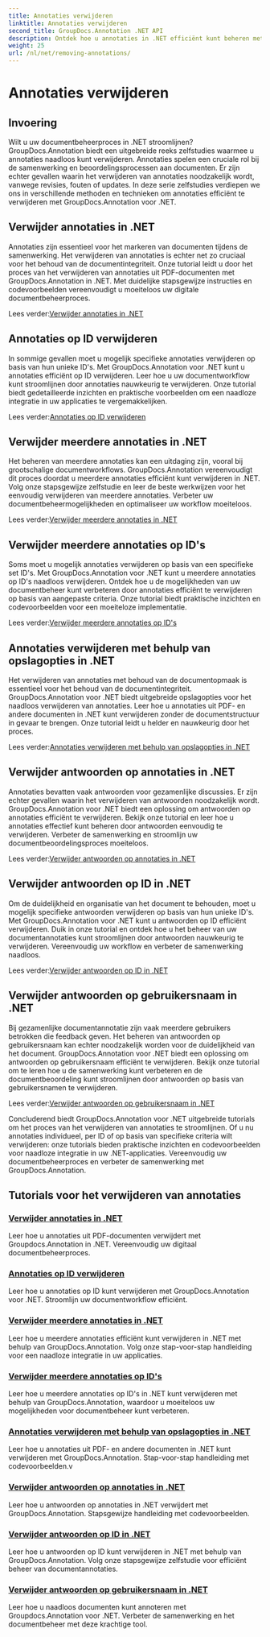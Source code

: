 ```yaml
---
title: Annotaties verwijderen
linktitle: Annotaties verwijderen
second_title: GroupDocs.Annotation .NET API
description: Ontdek hoe u annotaties in .NET efficiënt kunt beheren met GroupDocs.Annotation-tutorials. Stroomlijn uw documentworkflow en verbeter de samenwerking naadloos.
weight: 25
url: /nl/net/removing-annotations/
---
```


# Annotaties verwijderen

## Invoering

Wilt u uw documentbeheerproces in .NET stroomlijnen? GroupDocs.Annotation biedt een uitgebreide reeks zelfstudies waarmee u annotaties naadloos kunt verwijderen. Annotaties spelen een cruciale rol bij de samenwerking en beoordelingsprocessen aan documenten. Er zijn echter gevallen waarin het verwijderen van annotaties noodzakelijk wordt, vanwege revisies, fouten of updates. In deze serie zelfstudies verdiepen we ons in verschillende methoden en technieken om annotaties efficiënt te verwijderen met GroupDocs.Annotation voor .NET.

## Verwijder annotaties in .NET
Annotaties zijn essentieel voor het markeren van documenten tijdens de samenwerking. Het verwijderen van annotaties is echter net zo cruciaal voor het behoud van de documentintegriteit. Onze tutorial leidt u door het proces van het verwijderen van annotaties uit PDF-documenten met GroupDocs.Annotation in .NET. Met duidelijke stapsgewijze instructies en codevoorbeelden vereenvoudigt u moeiteloos uw digitale documentbeheerproces.

 Lees verder:[Verwijder annotaties in .NET](./remove-annotations/)

## Annotaties op ID verwijderen
In sommige gevallen moet u mogelijk specifieke annotaties verwijderen op basis van hun unieke ID's. Met GroupDocs.Annotation voor .NET kunt u annotaties efficiënt op ID verwijderen. Leer hoe u uw documentworkflow kunt stroomlijnen door annotaties nauwkeurig te verwijderen. Onze tutorial biedt gedetailleerde inzichten en praktische voorbeelden om een naadloze integratie in uw applicaties te vergemakkelijken.

 Lees verder:[Annotaties op ID verwijderen](./remove-annotations-by-id/)

## Verwijder meerdere annotaties in .NET
Het beheren van meerdere annotaties kan een uitdaging zijn, vooral bij grootschalige documentworkflows. GroupDocs.Annotation vereenvoudigt dit proces doordat u meerdere annotaties efficiënt kunt verwijderen in .NET. Volg onze stapsgewijze zelfstudie en leer de beste werkwijzen voor het eenvoudig verwijderen van meerdere annotaties. Verbeter uw documentbeheermogelijkheden en optimaliseer uw workflow moeiteloos.

 Lees verder:[Verwijder meerdere annotaties in .NET](./remove-multiple-annotations/)

## Verwijder meerdere annotaties op ID's
Soms moet u mogelijk annotaties verwijderen op basis van een specifieke set ID's. Met GroupDocs.Annotation voor .NET kunt u meerdere annotaties op ID's naadloos verwijderen. Ontdek hoe u de mogelijkheden van uw documentbeheer kunt verbeteren door annotaties efficiënt te verwijderen op basis van aangepaste criteria. Onze tutorial biedt praktische inzichten en codevoorbeelden voor een moeiteloze implementatie.

 Lees verder:[Verwijder meerdere annotaties op ID's](./remove-multiple-annotations-by-ids/)

## Annotaties verwijderen met behulp van opslagopties in .NET
Het verwijderen van annotaties met behoud van de documentopmaak is essentieel voor het behoud van de documentintegriteit. GroupDocs.Annotation voor .NET biedt uitgebreide opslagopties voor het naadloos verwijderen van annotaties. Leer hoe u annotaties uit PDF- en andere documenten in .NET kunt verwijderen zonder de documentstructuur in gevaar te brengen. Onze tutorial leidt u helder en nauwkeurig door het proces.

 Lees verder:[Annotaties verwijderen met behulp van opslagopties in .NET](./remove-annotations-using-save-options/)

## Verwijder antwoorden op annotaties in .NET
Annotaties bevatten vaak antwoorden voor gezamenlijke discussies. Er zijn echter gevallen waarin het verwijderen van antwoorden noodzakelijk wordt. GroupDocs.Annotation voor .NET biedt een oplossing om antwoorden op annotaties efficiënt te verwijderen. Bekijk onze tutorial en leer hoe u annotaties effectief kunt beheren door antwoorden eenvoudig te verwijderen. Verbeter de samenwerking en stroomlijn uw documentbeoordelingsproces moeiteloos.

 Lees verder:[Verwijder antwoorden op annotaties in .NET](./remove-replies-to-annotations/)

## Verwijder antwoorden op ID in .NET
Om de duidelijkheid en organisatie van het document te behouden, moet u mogelijk specifieke antwoorden verwijderen op basis van hun unieke ID's. Met GroupDocs.Annotation voor .NET kunt u antwoorden op ID efficiënt verwijderen. Duik in onze tutorial en ontdek hoe u het beheer van uw documentannotaties kunt stroomlijnen door antwoorden nauwkeurig te verwijderen. Vereenvoudig uw workflow en verbeter de samenwerking naadloos.

 Lees verder:[Verwijder antwoorden op ID in .NET](./remove-replies-by-id/)

## Verwijder antwoorden op gebruikersnaam in .NET
Bij gezamenlijke documentannotatie zijn vaak meerdere gebruikers betrokken die feedback geven. Het beheren van antwoorden op gebruikersnaam kan echter noodzakelijk worden voor de duidelijkheid van het document. GroupDocs.Annotation voor .NET biedt een oplossing om antwoorden op gebruikersnaam efficiënt te verwijderen. Bekijk onze tutorial om te leren hoe u de samenwerking kunt verbeteren en de documentbeoordeling kunt stroomlijnen door antwoorden op basis van gebruikersnamen te verwijderen.

 Lees verder:[Verwijder antwoorden op gebruikersnaam in .NET](./remove-replies-by-username/)

Concluderend biedt GroupDocs.Annotation voor .NET uitgebreide tutorials om het proces van het verwijderen van annotaties te stroomlijnen. Of u nu annotaties individueel, per ID of op basis van specifieke criteria wilt verwijderen: onze tutorials bieden praktische inzichten en codevoorbeelden voor naadloze integratie in uw .NET-applicaties. Vereenvoudig uw documentbeheerproces en verbeter de samenwerking met GroupDocs.Annotation.
## Tutorials voor het verwijderen van annotaties
### [Verwijder annotaties in .NET](./remove-annotations/)
Leer hoe u annotaties uit PDF-documenten verwijdert met Groupdocs.Annotation in .NET. Vereenvoudig uw digitaal documentbeheerproces.
### [Annotaties op ID verwijderen](./remove-annotations-by-id/)
Leer hoe u annotaties op ID kunt verwijderen met GroupDocs.Annotation voor .NET. Stroomlijn uw documentworkflow efficiënt.
### [Verwijder meerdere annotaties in .NET](./remove-multiple-annotations/)
Leer hoe u meerdere annotaties efficiënt kunt verwijderen in .NET met behulp van GroupDocs.Annotation. Volg onze stap-voor-stap handleiding voor een naadloze integratie in uw applicaties.
### [Verwijder meerdere annotaties op ID's](./remove-multiple-annotations-by-ids/)
Leer hoe u meerdere annotaties op ID's in .NET kunt verwijderen met behulp van GroupDocs.Annotation, waardoor u moeiteloos uw mogelijkheden voor documentbeheer kunt verbeteren.
### [Annotaties verwijderen met behulp van opslagopties in .NET](./remove-annotations-using-save-options/)
Leer hoe u annotaties uit PDF- en andere documenten in .NET kunt verwijderen met GroupDocs.Annotation. Stap-voor-stap handleiding met codevoorbeelden.v
### [Verwijder antwoorden op annotaties in .NET](./remove-replies-to-annotations/)
Leer hoe u antwoorden op annotaties in .NET verwijdert met GroupDocs.Annotation. Stapsgewijze handleiding met codevoorbeelden.
### [Verwijder antwoorden op ID in .NET](./remove-replies-by-id/)
Leer hoe u antwoorden op ID kunt verwijderen in .NET met behulp van GroupDocs.Annotation. Volg onze stapsgewijze zelfstudie voor efficiënt beheer van documentannotaties.
### [Verwijder antwoorden op gebruikersnaam in .NET](./remove-replies-by-username/)
Leer hoe u naadloos documenten kunt annoteren met Groupdocs.Annotation voor .NET. Verbeter de samenwerking en het documentbeheer met deze krachtige tool.